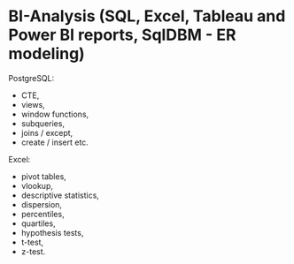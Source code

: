 # BI-Analysis (SQL, Excel, Tableau and Power BI reports, SqlDBM - ER modeling)
PostgreSQL:
- CTE, 
- views, 
- window functions, 
- subqueries, 
- joins / except,
- create / insert etc.

Excel:
- pivot tables, 
- vlookup,
- descriptive statistics, 
- dispersion, 
- percentiles, 
- quartiles, 
- hypothesis tests, 
- t-test, 
- z-test.
